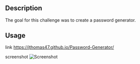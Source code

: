# <JavaScript Challenge: Password Generator>

## Description

The goal for this challenge was to create a password generator. 

## Usage

link
https://jthomas47.github.io/Password-Generator/

screenshot 
![Screenshot](./images/password-generator.png)
